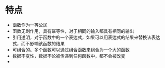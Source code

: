 # 特点
- 函数作为一等公民
- 函数无副作用，具有幂等性，对于相同的输入都具有相同的输出
- 引用透明，对于函数中的一个表达式，如果可以用表达式的结果来替换该表达式，而不影响该函数的结果
- 可组合的。多个函数可以通过组合函数来组合为一个大的函数
- 数据不变性，数据不论被传递到任何函数中，都不会被改变
- 